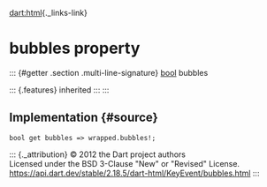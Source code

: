 [dart:html](../../dart-html/dart-html-library){._links-link}

bubbles property
================

::: {#getter .section .multi-line-signature}
[bool](../../dart-core/bool-class) bubbles

::: {.features}
inherited
:::
:::

Implementation {#source}
--------------

``` {.language-dart data-language="dart"}
bool get bubbles => wrapped.bubbles!;
```

::: {._attribution}
© 2012 the Dart project authors\
Licensed under the BSD 3-Clause \"New\" or \"Revised\" License.\
<https://api.dart.dev/stable/2.18.5/dart-html/KeyEvent/bubbles.html>
:::
